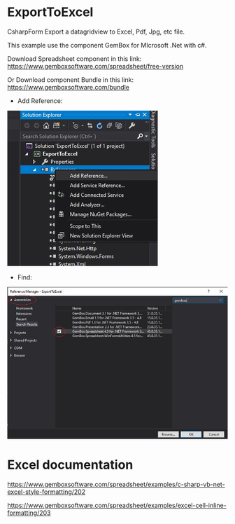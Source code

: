 # ExportToExcel
CsharpForm Export a datagridview to Excel, Pdf, Jpg, etc file.

This example use the component GemBox for MIcrosoft .Net with c#.

Download Spreadsheet component in this link:
https://www.gemboxsoftware.com/spreadsheet/free-version

Or Download component Bundle in this link:
https://www.gemboxsoftware.com/bundle

* Add Reference:

![](img/reference.jpg)


* Find:

![](img/component.jpg)


# Excel documentation

https://www.gemboxsoftware.com/spreadsheet/examples/c-sharp-vb-net-excel-style-formatting/202

https://www.gemboxsoftware.com/spreadsheet/examples/excel-cell-inline-formatting/203
